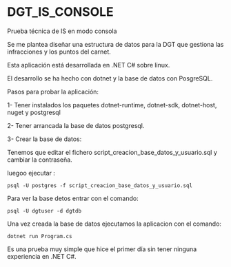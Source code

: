 # DGT_IS_CONSOLE

Prueba técnica de IS en modo consola

Se me plantea diseñar una estructura de datos para la DGT que gestiona las infracciones y los puntos del carnet.

Esta aplicación está desarrollada en .NET C# sobre linux.

El desarrollo se ha hecho con dotnet y la base de datos con PosgreSQL.

Pasos para probar la aplicación:

1- Tener instalados los paquetes dotnet-runtime, dotnet-sdk, dotnet-host, nuget y postgresql

2- Tener arrancada la base de datos postgresql.

3- Crear la base de datos:

Tenemos que editar el fichero script_creacion_base_datos_y_usuario.sql y cambiar la contraseña.

luegoo ejecutar :

```
psql -U postgres -f script_creacion_base_datos_y_usuario.sql
```

Para ver la base detos entrar con el comando:

```
psql -U dgtuser -d dgtdb
```


Una vez creada la base de datos ejecutamos la aplicacion con el comando:

```
dotnet run Program.cs
```

Es una prueba muy simple que hice el primer día sin tener ninguna experiencia en .NET C#.


